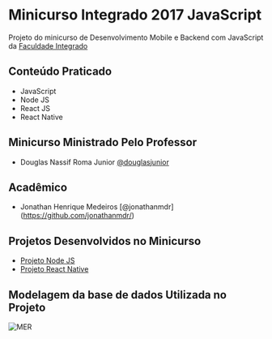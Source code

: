 # Minicurso Integrado 2017 JavaScript

Projeto do minicurso de Desenvolvimento Mobile e Backend com JavaScript da [Faculdade Integrado](http://grupointegrado.br/) 

## Conteúdo Praticado
* JavaScript
* Node JS
* React JS
* React Native

## Minicurso Ministrado Pelo Professor

- Douglas Nassif Roma Junior [@douglasjunior](https://github.com/douglasjunior/)

## Acadêmico
- Jonathan Henrique Medeiros [@jonathanmdr] (https://github.com/jonathanmdr/)

## Projetos Desenvolvidos no Minicurso

- [Projeto Node JS](https://github.com/jonathanmdr/Minicurso-JavaScript-2017/tree/master/backend)
- [Projeto React Native](https://github.com/jonathanmdr/Minicurso-JavaScript-2017/tree/master/mobile)

## Modelagem da base de dados Utilizada no Projeto

![MER](https://raw.githubusercontent.com/jonathanmdr/Minicurso-JavaScript-2017/master/documentos/modelo.png)

